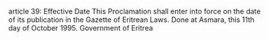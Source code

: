 article 39: Effective Date
This Proclamation shall enter into force on the date of its publication in the Gazette of Eritrean Laws. Done at Asmara, this 11th day of October 1995. Government of Eritrea
<ul>
</ul>